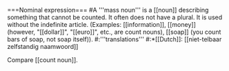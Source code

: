 ===Nominal expression===
#A '''mass noun''' is a [[noun]] describing something that cannot be counted. It often does not have a plural. It is used without the indefinite article. (Examples: [[information]], [[money]] (however, "[[dollar]]", "[[euro]]", etc., are count nouns), [[soap]] (you count bars of soap, not soap itself)).
#:'''translations'''
#:*[[Dutch]]: [[niet-telbaar zelfstandig naamwoord]]

Compare [[count noun]].